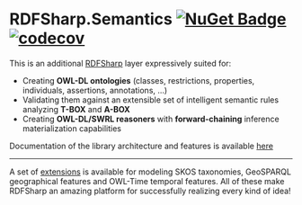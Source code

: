 # RDFSharp.Semantics [![NuGet Badge](https://buildstats.info/nuget/RDFSharp.Semantics?includePreReleases=true)](https://www.nuget.org/packages/RDFSharp.Semantics) [![codecov](https://codecov.io/gh/mdesalvo/RDFSharp.Semantics/branch/master/graph/badge.svg?token=txVQYAJazG)](https://codecov.io/gh/mdesalvo/RDFSharp.Semantics)

This is an additional <a href="https://github.com/mdesalvo/RDFSharp">RDFSharp</a> layer expressively suited for:
<ul>
    <li>Creating <b>OWL-DL ontologies</b> (classes, restrictions, properties, individuals, assertions, annotations, ...)</li>
    <li>Validating them against an extensible set of intelligent semantic rules analyzing <b>T-BOX</b> and <b>A-BOX</b></li>
    <li>Creating <b>OWL-DL/SWRL reasoners</b> with <b>forward-chaining</b> inference materialization capabilities</li>
</ul>

Documentation of the library architecture and features is available <a href="https://github.com/mdesalvo/RDFSharp.Semantics/releases/download/v3.4.4/RDFSharp.Semantics-3.4.4.pdf">here</a>

<hr/>
A set of <a href="https://github.com/mdesalvo/RDFSharp.Semantics.Extensions">extensions</a> is available for modeling SKOS taxonomies, GeoSPARQL geographical features and OWL-Time temporal features. All of these make RDFSharp an amazing platform for successfully realizing every kind of idea!
